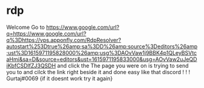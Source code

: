 # rdp
Welcome Go to https://www.google.com/url?q=https://www.google.com/url?q%3Dhttps://vps.apponfly.com/RdpResolver?autostart%253Dtrue%26amp;sa%3DD%26amp;source%3Deditors%26amp;ust%3D1615971195828000%26amp;usg%3DAOvVaw1j9BBK4p1QLeyBSVtcaHmi&sa=D&source=editors&ust=1615971195833000&usg=AOvVaw2uJeQDiKbfCSDlfZJ3QSDH and click the The page you were on is trying to send you to and cilck the link right beside it and done easy like that discord ! ! ! Gurtaj#0069 {if it doesnt work try it again}
